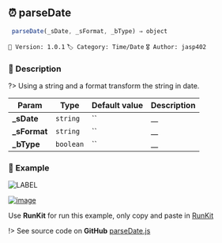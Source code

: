 ## ⏰ parseDate 

```javascript
 parseDate(_sDate, _sFormat, _bType) ⇒ object 
``` 


`📢 Version: 1.0.1`  `🏷️ Category: Time/Date` `🎖️ Author: jasp402` 

### 📝 Description 


?> Using a string and a format transform the string in date. 


| Param | Type | Default value | Description |
| --- | --- | --- | --- |
| **_sDate** | `string` | `` | __ | 
| **_sFormat** | `string` | `` | __ | 
| **_bType** | `boolean` | `` | __ | 



### 🧪 Example 


![LABEL](@example ':include :type=code')




[![image](https://user-images.githubusercontent.com/8978470/89190058-8603d500-d566-11ea-914f-284448e5a1b6.png)](https://npm.runkit.com/js-packtools) 
 
Use **RunKit** for run this example, only copy and paste in [RunKit](https://npm.runkit.com/js-packtools)


!> See source code on **GitHub** [parseDate.js](https://github.com/jasp402/js-packtools/blob/master/lib/parseDate.js) 

